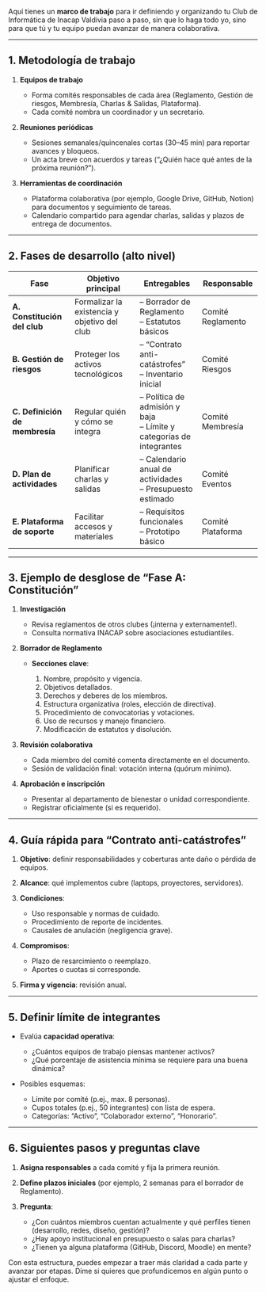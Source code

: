 Aquí tienes un **marco de trabajo** para ir definiendo y organizando tu Club de Informática de Inacap Valdivia paso a paso, sin que lo haga todo yo, sino para que tú y tu equipo puedan avanzar de manera colaborativa.

---

## 1. Metodología de trabajo

1. **Equipos de trabajo**

   * Forma comités responsables de cada área (Reglamento, Gestión de riesgos, Membresía, Charlas & Salidas, Plataforma).
   * Cada comité nombra un coordinador y un secretario.

2. **Reuniones periódicas**

   * Sesiones semanales/quincenales cortas (30–45 min) para reportar avances y bloqueos.
   * Un acta breve con acuerdos y tareas (“¿Quién hace qué antes de la próxima reunión?”).

3. **Herramientas de coordinación**

   * Plataforma colaborativa (por ejemplo, Google Drive, GitHub, Notion) para documentos y seguimiento de tareas.
   * Calendario compartido para agendar charlas, salidas y plazos de entrega de documentos.

---

## 2. Fases de desarrollo (alto nivel)

| Fase                           | Objetivo principal                           | Entregables                                                           | Responsable       |
| ------------------------------ | -------------------------------------------- | --------------------------------------------------------------------- | ----------------- |
| **A. Constitución del club**   | Formalizar la existencia y objetivo del club | – Borrador de Reglamento<br>– Estatutos básicos                       | Comité Reglamento |
| **B. Gestión de riesgos**      | Proteger los activos tecnológicos            | – “Contrato anti-catástrofes”<br>– Inventario inicial                 | Comité Riesgos    |
| **C. Definición de membresía** | Regular quién y cómo se integra              | – Política de admisión y baja<br>– Límite y categorías de integrantes | Comité Membresía  |
| **D. Plan de actividades**     | Planificar charlas y salidas                 | – Calendario anual de actividades<br>– Presupuesto estimado           | Comité Eventos    |
| **E. Plataforma de soporte**   | Facilitar accesos y materiales               | – Requisitos funcionales<br>– Prototipo básico                        | Comité Plataforma |

---

## 3. Ejemplo de desglose de “Fase A: Constitución”

1. **Investigación**

   * Revisa reglamentos de otros clubes (¡interna y externamente!).
   * Consulta normativa INACAP sobre asociaciones estudiantiles.

2. **Borrador de Reglamento**

   * **Secciones clave**:

     1. Nombre, propósito y vigencia.
     2. Objetivos detallados.
     3. Derechos y deberes de los miembros.
     4. Estructura organizativa (roles, elección de directiva).
     5. Procedimiento de convocatorias y votaciones.
     6. Uso de recursos y manejo financiero.
     7. Modificación de estatutos y disolución.

3. **Revisión colaborativa**

   * Cada miembro del comité comenta directamente en el documento.
   * Sesión de validación final: votación interna (quórum mínimo).

4. **Aprobación e inscripción**

   * Presentar al departamento de bienestar o unidad correspondiente.
   * Registrar oficialmente (si es requerido).

---

## 4. Guía rápida para “Contrato anti-catástrofes”

1. **Objetivo**: definir responsabilidades y coberturas ante daño o pérdida de equipos.
2. **Alcance**: qué implementos cubre (laptops, proyectores, servidores).
3. **Condiciones**:

   * Uso responsable y normas de cuidado.
   * Procedimiento de reporte de incidentes.
   * Causales de anulación (negligencia grave).
4. **Compromisos**:

   * Plazo de resarcimiento o reemplazo.
   * Aportes o cuotas si corresponde.
5. **Firma y vigencia**: revisión anual.

---

## 5. Definir límite de integrantes

* Evalúa **capacidad operativa**:

  * ¿Cuántos equipos de trabajo piensas mantener activos?
  * ¿Qué porcentaje de asistencia mínima se requiere para una buena dinámica?
* Posibles esquemas:

  * Límite por comité (p.ej., max. 8 personas).
  * Cupos totales (p.ej., 50 integrantes) con lista de espera.
  * Categorías: “Activo”, “Colaborador externo”, “Honorario”.

---

## 6. Siguientes pasos y preguntas clave

1. **Asigna responsables** a cada comité y fija la primera reunión.
2. **Define plazos iniciales** (por ejemplo, 2 semanas para el borrador de Reglamento).
3. **Pregunta**:

   * ¿Con cuántos miembros cuentan actualmente y qué perfiles tienen (desarrollo, redes, diseño, gestión)?
   * ¿Hay apoyo institucional en presupuesto o salas para charlas?
   * ¿Tienen ya alguna plataforma (GitHub, Discord, Moodle) en mente?

Con esta estructura, puedes empezar a traer más claridad a cada parte y avanzar por etapas. Dime si quieres que profundicemos en algún punto o ajustar el enfoque.
